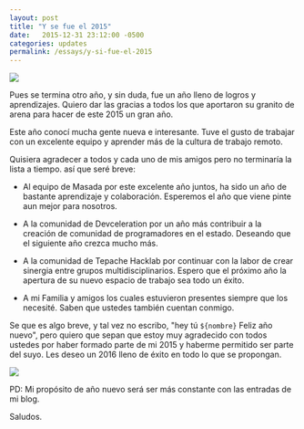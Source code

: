 ```yaml
---
layout: post
title: "Y se fue el 2015"
date:   2015-12-31 23:12:00 -0500
categories: updates
permalink: /essays/y-si-fue-el-2015
---
```


![](http://res.cloudinary.com/juancrg90/image/upload/v1451601027/Happy-New-Year-2016_qv36ez.jpg)

Pues se termina otro año, y sin duda, fue un año lleno de logros y aprendizajes. Quiero dar las gracias a todos los que aportaron su granito de arena para hacer de este 2015 un gran año.

Este año conocí mucha gente nueva e interesante. Tuve el gusto de trabajar con un excelente equipo y aprender más de la cultura de trabajo remoto.

Quisiera agradecer a todos y cada uno de mis amigos pero no terminaría la lista a tiempo. así que seré breve:

* Al equipo de Masada por este excelente año juntos, ha sido un año de bastante aprendizaje y colaboración. Esperemos el año que viene pinte aun mejor para nosotros.

* A la comunidad de Devceleration por un año más contribuir a la creación de comunidad de programadores en el estado. Deseando que el siguiente año crezca mucho más.

* A la comunidad de Tepache Hacklab por continuar con la labor de crear sinergia entre grupos multidisciplinarios. Espero que el próximo año la apertura de su nuevo espacio de trabajo sea todo un éxito.

* A mi Familia y amigos los cuales estuvieron presentes siempre que los necesité. Saben que ustedes también cuentan conmigo.

Se que es algo breve, y tal vez no escribo, "hey tú `${nombre}` Feliz año nuevo", pero quiero que sepan que estoy muy agradecido con todos ustedes por haber formado parte de mi 2015 y haberme permitido ser parte del suyo. Les deseo un 2016 lleno de éxito en todo lo que se propongan.

![](http://res.cloudinary.com/juancrg90/image/upload/v1451603360/harima_fq9gwu.jpg)

PD: Mi propósito de año nuevo será ser más constante con las entradas de mi blog.

Saludos.
